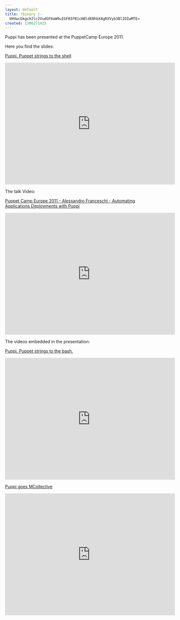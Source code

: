 ```yaml
---
layout: default
title: !binary |-
  UHVwcGkgcHJlc2VudGF0aW9uIGF0IFB1cHBldENhbXAgRXVyb3BlIDIwMTE=
created: 1306271425
---
```

Puppi has been presented at the PuppetCamp Europe 2011.<br/>

Here you find the slides:</p>
<p><a href="http://www.slideshare.net/Alvagante/puppi-puppet-strings-to-the-shell" title="Puppi. Puppet strings to the shell">Puppi. Puppet strings to the shell</a></p>
<iframe src="http://www.slideshare.net/slideshow/embed_code/7777365" width="560" height="400"  frameborder="0" marginwidth="0" marginheight="0" scrolling="no"></iframe> 

<p>The talk  Video:</p>
<p><a href="http://vimeo.com/23878184">Puppet Camp Europe 2011 - Alessandro Franceschi - Automating Applications Deployments with Puppi</a></p>
<iframe src="http://player.vimeo.com/video/23878184?title=0&amp;byline=0&amp;portrait=0" width="560" height="400"  frameborder="0"></iframe>

<p>The videos embedded in the presentation:</p>
<p><a href="http://www.youtube.com/embed/GCO8gb37E2Q">Puppi. Puppet strings to the bash.</a></p>
<iframe width="560" height="400" src="http://www.youtube.com/embed/GCO8gb37E2Q" frameborder="0" allowfullscreen></iframe>
<p><a href="http://www.youtube.com/embed/dZIMQ28Hz2Y">Puppi goes MCollective</a></p>
<iframe width="560" height="400" src="http://www.youtube.com/embed/dZIMQ28Hz2Y" frameborder="0" allowfullscreen></iframe>
